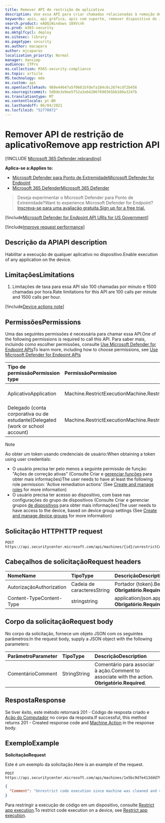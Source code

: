 ```yaml
---
title: Remover API de restrição de aplicativo
description: Use essa API para criar chamadas relacionadas à remoção de uma restrição de aplicativos da execução.
keywords: apis, api gráfica, apis com suporte, remover dispositivo do isolamento
search.product: eADQiWindows 10XVcnh
ms.prod: m365-security
ms.mktglfcycl: deploy
ms.sitesec: library
ms.pagetype: security
ms.author: macapara
author: mjcaparas
localization_priority: Normal
manager: dansimp
audience: ITPro
ms.collection: M365-security-compliance
ms.topic: article
MS.technology: mde
ms.custom: api
ms.openlocfilehash: 989e44647a5f0661bfdefa184c6c26f4cdf2b456
ms.sourcegitcommit: 5d8de3e9ee5f52a3eb4206f690365bb108a3247b
ms.translationtype: MT
ms.contentlocale: pt-BR
ms.lasthandoff: 06/04/2021
ms.locfileid: "52770872"
---
```

# <a name="remove-app-restriction-api"></a><span data-ttu-id="7adf5-104">Remover API de restrição de aplicativo</span><span class="sxs-lookup"><span data-stu-id="7adf5-104">Remove app restriction API</span></span>

[!INCLUDE [Microsoft 365 Defender rebranding](../../includes/microsoft-defender.md)]

<span data-ttu-id="7adf5-105">**Aplica-se a:**</span><span class="sxs-lookup"><span data-stu-id="7adf5-105">**Applies to:**</span></span>
- [<span data-ttu-id="7adf5-106">Microsoft Defender para Ponto de Extremidade</span><span class="sxs-lookup"><span data-stu-id="7adf5-106">Microsoft Defender for Endpoint</span></span>](https://go.microsoft.com/fwlink/?linkid=2154037)
- [<span data-ttu-id="7adf5-107">Microsoft 365 Defender</span><span class="sxs-lookup"><span data-stu-id="7adf5-107">Microsoft 365 Defender</span></span>](https://go.microsoft.com/fwlink/?linkid=2118804)

> <span data-ttu-id="7adf5-108">Deseja experimentar o Microsoft Defender para Ponto de Extremidade?</span><span class="sxs-lookup"><span data-stu-id="7adf5-108">Want to experience Microsoft Defender for Endpoint?</span></span> [<span data-ttu-id="7adf5-109">Inscreva-se para uma avaliação gratuita.</span><span class="sxs-lookup"><span data-stu-id="7adf5-109">Sign up for a free trial.</span></span>](https://www.microsoft.com/microsoft-365/windows/microsoft-defender-atp?ocid=docs-wdatp-exposedapis-abovefoldlink) 


[!include[Microsoft Defender for Endpoint API URIs for US Government](../../includes/microsoft-defender-api-usgov.md)]

[!include[Improve request performance](../../includes/improve-request-performance.md)]


## <a name="api-description"></a><span data-ttu-id="7adf5-110">Descrição da API</span><span class="sxs-lookup"><span data-stu-id="7adf5-110">API description</span></span>
<span data-ttu-id="7adf5-111">Habilitar a execução de qualquer aplicativo no dispositivo.</span><span class="sxs-lookup"><span data-stu-id="7adf5-111">Enable execution of any application on the device.</span></span>


## <a name="limitations"></a><span data-ttu-id="7adf5-112">Limitações</span><span class="sxs-lookup"><span data-stu-id="7adf5-112">Limitations</span></span>
1. <span data-ttu-id="7adf5-113">Limitações de taxa para essa API são 100 chamadas por minuto e 1500 chamadas por hora.</span><span class="sxs-lookup"><span data-stu-id="7adf5-113">Rate limitations for this API are 100 calls per minute and 1500 calls per hour.</span></span>


[!include[Device actions note](../../includes/machineactionsnote.md)]

## <a name="permissions"></a><span data-ttu-id="7adf5-114">Permissões</span><span class="sxs-lookup"><span data-stu-id="7adf5-114">Permissions</span></span>
<span data-ttu-id="7adf5-115">Uma das seguintes permissões é necessária para chamar essa API.</span><span class="sxs-lookup"><span data-stu-id="7adf5-115">One of the following permissions is required to call this API.</span></span> <span data-ttu-id="7adf5-116">Para saber mais, incluindo como escolher permissões, consulte [Use Microsoft Defender for Endpoint APIs](apis-intro.md)</span><span class="sxs-lookup"><span data-stu-id="7adf5-116">To learn more, including how to choose permissions, see [Use Microsoft Defender for Endpoint APIs](apis-intro.md)</span></span>

<span data-ttu-id="7adf5-117">Tipo de permissão</span><span class="sxs-lookup"><span data-stu-id="7adf5-117">Permission type</span></span> |   <span data-ttu-id="7adf5-118">Permissão</span><span class="sxs-lookup"><span data-stu-id="7adf5-118">Permission</span></span>  |   <span data-ttu-id="7adf5-119">Nome de exibição de permissão</span><span class="sxs-lookup"><span data-stu-id="7adf5-119">Permission display name</span></span>
:---|:---|:---
<span data-ttu-id="7adf5-120">Aplicativo</span><span class="sxs-lookup"><span data-stu-id="7adf5-120">Application</span></span> |   <span data-ttu-id="7adf5-121">Machine.RestrictExecution</span><span class="sxs-lookup"><span data-stu-id="7adf5-121">Machine.RestrictExecution</span></span> | <span data-ttu-id="7adf5-122">'Restringir a execução de código'</span><span class="sxs-lookup"><span data-stu-id="7adf5-122">'Restrict code execution'</span></span>
<span data-ttu-id="7adf5-123">Delegado (conta corporativa ou de estudante)</span><span class="sxs-lookup"><span data-stu-id="7adf5-123">Delegated (work or school account)</span></span> | <span data-ttu-id="7adf5-124">Machine.RestrictExecution</span><span class="sxs-lookup"><span data-stu-id="7adf5-124">Machine.RestrictExecution</span></span> | <span data-ttu-id="7adf5-125">'Restringir a execução de código'</span><span class="sxs-lookup"><span data-stu-id="7adf5-125">'Restrict code execution'</span></span>

>[!Note]
> <span data-ttu-id="7adf5-126">Ao obter um token usando credenciais de usuário:</span><span class="sxs-lookup"><span data-stu-id="7adf5-126">When obtaining a token using user credentials:</span></span>
>- <span data-ttu-id="7adf5-127">O usuário precisa ter pelo menos a seguinte permissão de função: "Ações de correção ativas" (Consulte Criar e [gerenciar funções](user-roles.md) para obter mais informações)</span><span class="sxs-lookup"><span data-stu-id="7adf5-127">The user needs to have at least the following role permission: 'Active remediation actions' (See [Create and manage roles](user-roles.md) for more information)</span></span>
>- <span data-ttu-id="7adf5-128">O usuário precisa ter acesso ao dispositivo, com base nas configurações do grupo de dispositivos (Consulte Criar e gerenciar grupos [de dispositivos](machine-groups.md) para obter mais informações)</span><span class="sxs-lookup"><span data-stu-id="7adf5-128">The user needs to have access to the device, based on device group settings (See [Create and manage device groups](machine-groups.md) for more information)</span></span>

## <a name="http-request"></a><span data-ttu-id="7adf5-129">Solicitação HTTP</span><span class="sxs-lookup"><span data-stu-id="7adf5-129">HTTP request</span></span>
```
POST https://api.securitycenter.microsoft.com/api/machines/{id}/unrestrictCodeExecution
```

## <a name="request-headers"></a><span data-ttu-id="7adf5-130">Cabeçalhos de solicitação</span><span class="sxs-lookup"><span data-stu-id="7adf5-130">Request headers</span></span>
<span data-ttu-id="7adf5-131">Nome</span><span class="sxs-lookup"><span data-stu-id="7adf5-131">Name</span></span> | <span data-ttu-id="7adf5-132">Tipo</span><span class="sxs-lookup"><span data-stu-id="7adf5-132">Type</span></span> | <span data-ttu-id="7adf5-133">Descrição</span><span class="sxs-lookup"><span data-stu-id="7adf5-133">Description</span></span>
:---|:---|:---
<span data-ttu-id="7adf5-134">Autorização</span><span class="sxs-lookup"><span data-stu-id="7adf5-134">Authorization</span></span> | <span data-ttu-id="7adf5-135">Cadeia de caracteres</span><span class="sxs-lookup"><span data-stu-id="7adf5-135">String</span></span> | <span data-ttu-id="7adf5-136">Portador {token}.</span><span class="sxs-lookup"><span data-stu-id="7adf5-136">Bearer {token}.</span></span> <span data-ttu-id="7adf5-137">**Obrigatório**.</span><span class="sxs-lookup"><span data-stu-id="7adf5-137">**Required**.</span></span>
<span data-ttu-id="7adf5-138">Content-Type</span><span class="sxs-lookup"><span data-stu-id="7adf5-138">Content-Type</span></span> | <span data-ttu-id="7adf5-139">string</span><span class="sxs-lookup"><span data-stu-id="7adf5-139">string</span></span> | <span data-ttu-id="7adf5-140">application/json.</span><span class="sxs-lookup"><span data-stu-id="7adf5-140">application/json.</span></span> <span data-ttu-id="7adf5-141">**Obrigatório**.</span><span class="sxs-lookup"><span data-stu-id="7adf5-141">**Required**.</span></span>

## <a name="request-body"></a><span data-ttu-id="7adf5-142">Corpo da solicitação</span><span class="sxs-lookup"><span data-stu-id="7adf5-142">Request body</span></span>
<span data-ttu-id="7adf5-143">No corpo da solicitação, fornece um objeto JSON com os seguintes parâmetros:</span><span class="sxs-lookup"><span data-stu-id="7adf5-143">In the request body, supply a JSON object with the following parameters:</span></span>

<span data-ttu-id="7adf5-144">Parâmetro</span><span class="sxs-lookup"><span data-stu-id="7adf5-144">Parameter</span></span> | <span data-ttu-id="7adf5-145">Tipo</span><span class="sxs-lookup"><span data-stu-id="7adf5-145">Type</span></span>    | <span data-ttu-id="7adf5-146">Descrição</span><span class="sxs-lookup"><span data-stu-id="7adf5-146">Description</span></span>
:---|:---|:---
<span data-ttu-id="7adf5-147">Comentário</span><span class="sxs-lookup"><span data-stu-id="7adf5-147">Comment</span></span> |   <span data-ttu-id="7adf5-148">String</span><span class="sxs-lookup"><span data-stu-id="7adf5-148">String</span></span> | <span data-ttu-id="7adf5-149">Comentário para associar à ação.</span><span class="sxs-lookup"><span data-stu-id="7adf5-149">Comment to associate with the action.</span></span> <span data-ttu-id="7adf5-150">**Obrigatório**.</span><span class="sxs-lookup"><span data-stu-id="7adf5-150">**Required**.</span></span>

## <a name="response"></a><span data-ttu-id="7adf5-151">Resposta</span><span class="sxs-lookup"><span data-stu-id="7adf5-151">Response</span></span>
<span data-ttu-id="7adf5-152">Se tiver êxito, este método retornará 201 - Código de resposta criado e [Ação do Computador](machineaction.md) no corpo da resposta.</span><span class="sxs-lookup"><span data-stu-id="7adf5-152">If successful, this method returns 201 - Created response code and [Machine Action](machineaction.md) in the response body.</span></span>


## <a name="example"></a><span data-ttu-id="7adf5-153">Exemplo</span><span class="sxs-lookup"><span data-stu-id="7adf5-153">Example</span></span>

<span data-ttu-id="7adf5-154">**Solicitação**</span><span class="sxs-lookup"><span data-stu-id="7adf5-154">**Request**</span></span>

<span data-ttu-id="7adf5-155">Este é um exemplo da solicitação.</span><span class="sxs-lookup"><span data-stu-id="7adf5-155">Here is an example of the request.</span></span>

```http
POST https://api.securitycenter.microsoft.com/api/machines/1e5bc9d7e413ddd7902c2932e418702b84d0cc07/unrestrictCodeExecution 
```

```json
{
  "Comment": "Unrestrict code execution since machine was cleaned and validated"
}

```


<span data-ttu-id="7adf5-156">Para restringir a execução de código em um dispositivo, consulte [Restrict app execution](restrict-code-execution.md).</span><span class="sxs-lookup"><span data-stu-id="7adf5-156">To restrict code execution on a device, see [Restrict app execution](restrict-code-execution.md).</span></span>
